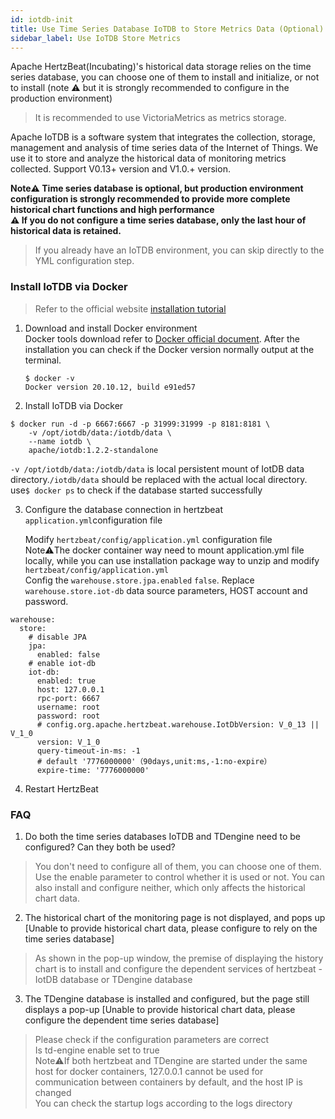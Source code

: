 ```yaml
---
id: iotdb-init  
title: Use Time Series Database IoTDB to Store Metrics Data (Optional)  
sidebar_label: Use IoTDB Store Metrics 
---
```


Apache HertzBeat(Incubating)'s historical data storage relies on the time series database, you can choose one of them to install and initialize, or not to install (note ⚠️ but it is strongly recommended to configure in the production environment)

> It is recommended to use VictoriaMetrics as metrics storage.

Apache IoTDB is a software system that integrates the collection, storage, management and analysis of time series data of the Internet of Things. We use it to store and analyze the historical data of monitoring metrics collected. Support V0.13+ version and V1.0.+ version.  

**Note⚠️ Time series database is optional, but production environment configuration is strongly recommended to provide more complete historical chart functions and high performance**   
**⚠️ If you do not configure a time series database, only the last hour of historical data is retained.**  

> If you already have an IoTDB environment, you can skip directly to the YML configuration step.  


### Install IoTDB via Docker
> Refer to the official website [installation tutorial](https://iotdb.apache.org/UserGuide/V0.13.x/QuickStart/WayToGetIoTDB.html)
1. Download and install Docker environment   
   Docker tools download refer to [Docker official document](https://docs.docker.com/get-docker/).
   After the installation you can check if the Docker version normally output at the terminal.
   ```
   $ docker -v
   Docker version 20.10.12, build e91ed57
   ```
2. Install IoTDB via Docker  

```shell
$ docker run -d -p 6667:6667 -p 31999:31999 -p 8181:8181 \
    -v /opt/iotdb/data:/iotdb/data \ 
    --name iotdb \
    apache/iotdb:1.2.2-standalone
```

   `-v /opt/iotdb/data:/iotdb/data` is local persistent mount of IotDB data directory.`/iotdb/data` should be replaced with the actual local directory.
   use```$ docker ps``` to check if the database started successfully

3. Configure the database connection in hertzbeat `application.yml`configuration file 

   Modify `hertzbeat/config/application.yml` configuration file     
   Note⚠️The docker container way need to mount application.yml file locally, while you can use installation package way to unzip and modify `hertzbeat/config/application.yml`      
   Config the `warehouse.store.jpa.enabled` `false`. Replace `warehouse.store.iot-db` data source parameters, HOST account and password.  

```
warehouse:
  store:
    # disable JPA
    jpa:
      enabled: false
    # enable iot-db
    iot-db:
      enabled: true
      host: 127.0.0.1
      rpc-port: 6667
      username: root
      password: root
      # config.org.apache.hertzbeat.warehouse.IotDbVersion: V_0_13 || V_1_0
      version: V_1_0
      query-timeout-in-ms: -1
      # default '7776000000'（90days,unit:ms,-1:no-expire）
      expire-time: '7776000000'
```

4. Restart HertzBeat   

### FAQ   

1. Do both the time series databases IoTDB and TDengine need to be configured? Can they both be used?
> You don't need to configure all of them, you can choose one of them. Use the enable parameter to control whether it is used or not. You can also install and configure neither, which only affects the historical chart data.

2. The historical chart of the monitoring page is not displayed, and pops up [Unable to provide historical chart data, please configure to rely on the time series database]
> As shown in the pop-up window, the premise of displaying the history chart is to install and configure the dependent services of hertzbeat - IotDB database or TDengine database

3. The TDengine database is installed and configured, but the page still displays a pop-up [Unable to provide historical chart data, please configure the dependent time series database]
> Please check if the configuration parameters are correct  
> Is td-engine enable set to true  
> Note⚠️If both hertzbeat and TDengine are started under the same host for docker containers, 127.0.0.1 cannot be used for communication between containers by default, and the host IP is changed  
> You can check the startup logs according to the logs directory  
